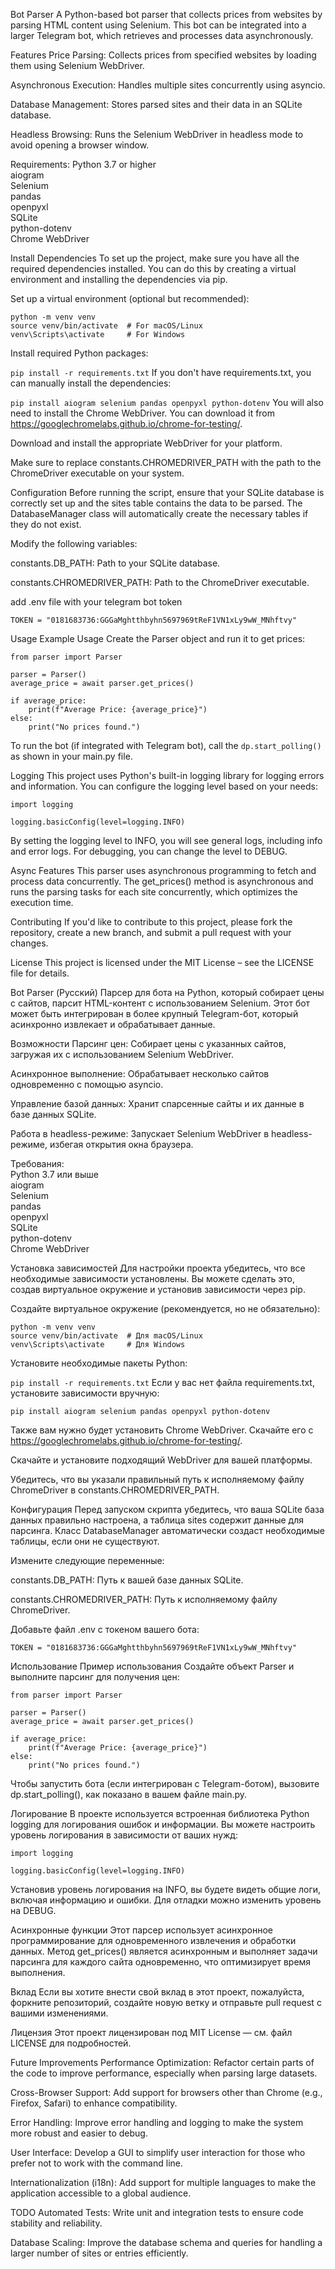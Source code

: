 
Bot Parser
A Python-based bot parser that collects prices from websites by parsing HTML content using Selenium. This bot can be integrated into a larger Telegram bot, which retrieves and processes data asynchronously.

Features
Price Parsing: Collects prices from specified websites by loading them using Selenium WebDriver.

Asynchronous Execution: Handles multiple sites concurrently using asyncio.

Database Management: Stores parsed sites and their data in an SQLite database.

Headless Browsing: Runs the Selenium WebDriver in headless mode to avoid opening a browser window.

Requirements:
Python 3.7 or higher  
aiogram  
Selenium  
pandas  
openpyxl  
SQLite  
python-dotenv  
Chrome WebDriver  

Install Dependencies
To set up the project, make sure you have all the required dependencies installed. You can do this by creating a virtual environment and installing the dependencies via pip.

Set up a virtual environment (optional but recommended):

```
python -m venv venv
source venv/bin/activate  # For macOS/Linux
venv\Scripts\activate     # For Windows
```
Install required Python packages:

```pip install -r requirements.txt```
If you don't have requirements.txt, you can manually install the dependencies:

```pip install aiogram selenium pandas openpyxl python-dotenv```
You will also need to install the Chrome WebDriver. You can download it from https://googlechromelabs.github.io/chrome-for-testing/.

Download and install the appropriate WebDriver for your platform.

Make sure to replace constants.CHROMEDRIVER_PATH with the path to the ChromeDriver executable on your system.

Configuration
Before running the script, ensure that your SQLite database is correctly set up and the sites table contains the data to be parsed. The DatabaseManager class will automatically create the necessary tables if they do not exist.

Modify the following variables:

constants.DB_PATH: Path to your SQLite database.

constants.CHROMEDRIVER_PATH: Path to the ChromeDriver executable.

add .env file with your telegram bot token
```
TOKEN = "0181683736:GGGaMghtthbyhn5697969tReF1VN1xLy9wW_MNhftvy"

```
Usage
Example Usage
Create the Parser object and run it to get prices:
```
from parser import Parser

parser = Parser()
average_price = await parser.get_prices()

if average_price:
    print(f"Average Price: {average_price}")
else:
    print("No prices found.")
```
To run the bot (if integrated with Telegram bot), call the ```dp.start_polling()``` as shown in your main.py file.

Logging
This project uses Python's built-in logging library for logging errors and information. You can configure the logging level based on your needs:

```
import logging

logging.basicConfig(level=logging.INFO)
```
By setting the logging level to INFO, you will see general logs, including info and error logs. For debugging, you can change the level to DEBUG.

Async Features
This parser uses asynchronous programming to fetch and process data concurrently. The get_prices() method is asynchronous and runs the parsing tasks for each site concurrently, which optimizes the execution time.

Contributing
If you'd like to contribute to this project, please fork the repository, create a new branch, and submit a pull request with your changes.

License
This project is licensed under the MIT License – see the LICENSE file for details.

Bot Parser (Русский)
Парсер для бота на Python, который собирает цены с сайтов, парсит HTML-контент с использованием Selenium. Этот бот может быть интегрирован в более крупный Telegram-бот, который асинхронно извлекает и обрабатывает данные.

Возможности
Парсинг цен: Собирает цены с указанных сайтов, загружая их с использованием Selenium WebDriver.

Асинхронное выполнение: Обрабатывает несколько сайтов одновременно с помощью asyncio.

Управление базой данных: Хранит спарсенные сайты и их данные в базе данных SQLite.

Работа в headless-режиме: Запускает Selenium WebDriver в headless-режиме, избегая открытия окна браузера.

Требования:  
Python 3.7 или выше  
aiogram  
Selenium  
pandas  
openpyxl  
SQLite  
python-dotenv  
Chrome WebDriver  

Установка зависимостей
Для настройки проекта убедитесь, что все необходимые зависимости установлены. Вы можете сделать это, создав виртуальное окружение и установив зависимости через pip.

Создайте виртуальное окружение (рекомендуется, но не обязательно):
```
python -m venv venv
source venv/bin/activate  # Для macOS/Linux
venv\Scripts\activate     # Для Windows
```
Установите необходимые пакеты Python:

```pip install -r requirements.txt```
Если у вас нет файла requirements.txt, установите зависимости вручную:

```pip install aiogram selenium pandas openpyxl python-dotenv```

Также вам нужно будет установить Chrome WebDriver. Скачайте его с https://googlechromelabs.github.io/chrome-for-testing/.

Скачайте и установите подходящий WebDriver для вашей платформы.

Убедитесь, что вы указали правильный путь к исполняемому файлу ChromeDriver в constants.CHROMEDRIVER_PATH.

Конфигурация
Перед запуском скрипта убедитесь, что ваша SQLite база данных правильно настроена, а таблица sites содержит данные для парсинга. Класс DatabaseManager автоматически создаст необходимые таблицы, если они не существуют.

Измените следующие переменные:

constants.DB_PATH: Путь к вашей базе данных SQLite.

constants.CHROMEDRIVER_PATH: Путь к исполняемому файлу ChromeDriver.

Добавьте файл .env с токеном вашего бота:
```
TOKEN = "0181683736:GGGaMghtthbyhn5697969tReF1VN1xLy9wW_MNhftvy"

```

Использование
Пример использования
Создайте объект Parser и выполните парсинг для получения цен:

```
from parser import Parser

parser = Parser()
average_price = await parser.get_prices()

if average_price:
    print(f"Average Price: {average_price}")
else:
    print("No prices found.")
```
Чтобы запустить бота (если интегрирован с Telegram-ботом), вызовите dp.start_polling(), как показано в вашем файле main.py.

Логирование
В проекте используется встроенная библиотека Python logging для логирования ошибок и информации. Вы можете настроить уровень логирования в зависимости от ваших нужд:

```
import logging

logging.basicConfig(level=logging.INFO)
```
Установив уровень логирования на INFO, вы будете видеть общие логи, включая информацию и ошибки. Для отладки можно изменить уровень на DEBUG.

Асинхронные функции
Этот парсер использует асинхронное программирование для одновременного извлечения и обработки данных. Метод get_prices() является асинхронным и выполняет задачи парсинга для каждого сайта одновременно, что оптимизирует время выполнения.

Вклад
Если вы хотите внести свой вклад в этот проект, пожалуйста, форкните репозиторий, создайте новую ветку и отправьте pull request с вашими изменениями.

Лицензия
Этот проект лицензирован под MIT License — см. файл LICENSE для подробностей.

Future Improvements
Performance Optimization: Refactor certain parts of the code to improve performance, especially when parsing large datasets.

Cross-Browser Support: Add support for browsers other than Chrome (e.g., Firefox, Safari) to enhance compatibility.

Error Handling: Improve error handling and logging to make the system more robust and easier to debug.

User Interface: Develop a GUI to simplify user interaction for those who prefer not to work with the command line.

Internationalization (i18n): Add support for multiple languages to make the application accessible to a global audience.

TODO
Automated Tests: Write unit and integration tests to ensure code stability and reliability.

Database Scaling: Improve the database schema and queries for handling a larger number of sites or entries efficiently.